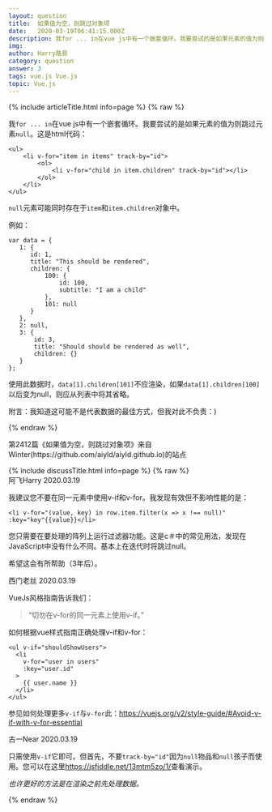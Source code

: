```yaml
---
layout: question
title:  如果值为空，则跳过对象项
date:   2020-03-19T06:41:15.000Z
description: 我for ... in在vue js中有一个嵌套循环。我要尝试的是如果元素的值为则跳过元素null。这是html代码：<ul>    <li v-f...
img: 
author: Harry路易
category: question
answer: 3
tags: vue.js Vue.js
topic: Vue.js
---
```

<div class="article-root">
  <div class="article">
    {% include articleTitle.html info=page %}
    {% raw %}
    <div class="article-content"><p><font style="vertical-align: inherit;"><font style="vertical-align: inherit;">我</font></font><code>for ... in</code><font style="vertical-align: inherit;"><font style="vertical-align: inherit;">在vue js中</font><font style="vertical-align: inherit;">有一个嵌套</font><font style="vertical-align: inherit;">循环。</font><font style="vertical-align: inherit;">我要尝试的是如果元素的值为则跳过元素</font></font><code>null</code><font style="vertical-align: inherit;"><font style="vertical-align: inherit;">。</font><font style="vertical-align: inherit;">这是html代码：</font></font></p>

<pre><code>&lt;ul&gt;<font></font>
    &lt;li v-for="item in items" track-by="id"&gt;<font></font>
        &lt;ol&gt;<font></font>
            &lt;li v-for="child in item.children" track-by="id"&gt;&lt;/li&gt;<font></font>
        &lt;/ol&gt;<font></font>
    &lt;/li&gt;<font></font>
&lt;/ul&gt;<font></font>
</code></pre>

<p><code>null</code><font style="vertical-align: inherit;"><font style="vertical-align: inherit;">元素可能同时存在于</font></font><code>item</code><font style="vertical-align: inherit;"><font style="vertical-align: inherit;">和</font></font><code>item.children</code><font style="vertical-align: inherit;"><font style="vertical-align: inherit;">对象中。</font></font></p>

<p><font style="vertical-align: inherit;"><font style="vertical-align: inherit;">例如：</font></font></p>

<pre><code>var data = {<font></font>
   1: {<font></font>
      id: 1,<font></font>
      title: "This should be rendered",<font></font>
      children: {<font></font>
          100: {<font></font>
              id: 100,<font></font>
              subtitle: "I am a child"<font></font>
          },<font></font>
          101: null<font></font>
      }<font></font>
   },<font></font>
   2: null,<font></font>
   3: {<font></font>
       id: 3,<font></font>
       title: "Should should be rendered as well",<font></font>
       children: {}<font></font>
   }<font></font>
};<font></font>
</code></pre>

<p><font style="vertical-align: inherit;"><font style="vertical-align: inherit;">使用此数据时，</font></font><code>data[1].children[101]</code><font style="vertical-align: inherit;"><font style="vertical-align: inherit;">不应渲染，如果</font></font><code>data[1].children[100]</code><font style="vertical-align: inherit;"><font style="vertical-align: inherit;">以后变为null，则应从列表中将其省略。</font></font></p>

<p><font style="vertical-align: inherit;"><font style="vertical-align: inherit;">附言：我知道这可能不是代表数据的最佳方式，但我对此不负责：)</font></font></p></div>
    {% endraw %}
  </div>
  <p class="winter_mark">第2412篇《如果值为空，则跳过对象项》来自Winter(https://github.com/aiyld/aiyld.github.io)的站点</p>
  <div class="discuss-wrapper">
    {% include discussTitle.html info=page %}
    {% raw %}
    <div class="discuss-item">
        <div class="discuss-parent">
          <div class="discuss-meta">
            <span class="discuss-user">阿飞Harry</span>
            <span class="discuss-time">2020.03.19</span>
          </div>
          <div class="discuss-comment"><p><font style="vertical-align: inherit;"><font style="vertical-align: inherit;">我建议您不要在同一元素中使用v-if和v-for。</font><font style="vertical-align: inherit;">我发现有效但不影响性能的是：</font></font></p>

<pre><code>&lt;li v-for="(value, key) in row.item.filter(x =&gt; x !== null)" :key="key"{{value}}&lt;/li&gt;
</code></pre>

<p><font style="vertical-align: inherit;"><font style="vertical-align: inherit;">您只需要在要处理的阵列上运行过滤器功能。</font><font style="vertical-align: inherit;">这是c＃中的常见用法，发现在JavaScript中没有什么不同。</font><font style="vertical-align: inherit;">基本上在迭代时将跳过null。</font></font></p>

<p><font style="vertical-align: inherit;"><font style="vertical-align: inherit;">希望这会有所帮助（3年后）。</font></font></p></div>
        </div></div><div class="discuss-item">
        <div class="discuss-parent">
          <div class="discuss-meta">
            <span class="discuss-user">西门老丝</span>
            <span class="discuss-time">2020.03.19</span>
          </div>
          <div class="discuss-comment"><p><font style="vertical-align: inherit;"><font style="vertical-align: inherit;">VueJs风格指南告诉我们：</font></font></p>

<blockquote>
  <p><font style="vertical-align: inherit;"><font style="vertical-align: inherit;">“切勿在v-for的同一元素上使用v-if。”</font></font></p>
</blockquote>

<p><font style="vertical-align: inherit;"><font style="vertical-align: inherit;">如何根据vue样式指南正确处理v-if和v-for： </font></font></p>

<pre><code>&lt;ul v-if="shouldShowUsers"&gt;<font></font>
  &lt;li<font></font>
    v-for="user in users"<font></font>
    :key="user.id"<font></font>
  &gt;<font></font>
    {{ user.name }}<font></font>
  &lt;/li&gt;<font></font>
&lt;/ul&gt;<font></font>
</code></pre>

<p><font style="vertical-align: inherit;"><font style="vertical-align: inherit;">参见如何处理更多</font></font><code>v-if</code><font style="vertical-align: inherit;"><font style="vertical-align: inherit;">与</font></font><code>v-for</code><font style="vertical-align: inherit;"><font style="vertical-align: inherit;">此：</font></font><a href="https://vuejs.org/v2/style-guide/#Avoid-v-if-with-v-for-essential" rel="nofollow noreferrer"><font style="vertical-align: inherit;"><font style="vertical-align: inherit;">https://vuejs.org/v2/style-guide/#Avoid-v-if-with-v-for-essential</font></font></a></p></div>
        </div></div><div class="discuss-item">
        <div class="discuss-parent">
          <div class="discuss-meta">
            <span class="discuss-user">古一Near</span>
            <span class="discuss-time">2020.03.19</span>
          </div>
          <div class="discuss-comment"><p><font style="vertical-align: inherit;"><font style="vertical-align: inherit;">只需使用</font></font><code>v-if</code><font style="vertical-align: inherit;"><font style="vertical-align: inherit;">它即可。</font><font style="vertical-align: inherit;">但首先，不要</font></font><code>track-by="id"</code><font style="vertical-align: inherit;"><font style="vertical-align: inherit;">因为</font></font><code>null</code><font style="vertical-align: inherit;"><font style="vertical-align: inherit;">物品和</font></font><code>null</code><font style="vertical-align: inherit;"><font style="vertical-align: inherit;">孩子</font><font style="vertical-align: inherit;">而使用</font><font style="vertical-align: inherit;">。</font><font style="vertical-align: inherit;">您可以在这里</font></font><a href="https://jsfiddle.net/13mtm5zo/1/" rel="nofollow"><font style="vertical-align: inherit;"><font style="vertical-align: inherit;">https://jsfiddle.net/13mtm5zo/1/</font></font></a><font style="vertical-align: inherit;"><font style="vertical-align: inherit;">查看演示</font><font style="vertical-align: inherit;">。  </font></font></p>

<p><em><font style="vertical-align: inherit;"><font style="vertical-align: inherit;">也许更好的方法是在渲染之前先处理数据。</font></font></em></p></div>
        </div></div>
    {% endraw %}
  </div>
<div>
